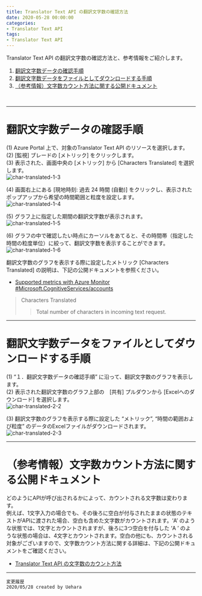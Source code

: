 ```yaml
---
title: Translator Text API の翻訳文字数の確認方法
date: 2020-05-28 00:00:00
categories:
- Translator Text API
tags:
- Translator Text API
---
```


 
Translator Text API の翻訳文字数の確認方法と、参考情報をご紹介します。
1. [翻訳文字数データの確認手順](#翻訳文字数データの確認手順)
1. [翻訳文字数データをファイルとしてダウンロードする手順](#翻訳文字数データをファイルとしてダウンロードする手順)
1. [（参考情報）文字数カウント方法に関する公開ドキュメント](#（参考情報）文字数カウント方法に関する公開ドキュメント) 
<!-- more -->
<br>

***

# 翻訳文字数データの確認手順
(1) Azure Portal 上で、対象のTranslator Text API のリソースを選択します。  
(2) [監視] ブレードの [メトリック] をクリックします。  
(3) 表示された、画面中央の [メトリック] から [Characters Translated] を選択します。  
![char-translated-1-3](https://jpaiblog.github.io/images/TranslatorTextAPI-char-translated/char1-3.jpg "char-translated-1-3")  

(4) 画面右上にある [現地時刻: 過去 24 時間 (自動)] をクリックし、表示されたポップアップから希望の時間範囲と粒度を設定します。  
![char-translated-1-4](https://jpaiblog.github.io/images/TranslatorTextAPI-char-translated/char1-4.jpg "char-translated-1-4")  

(5) グラフ上に指定した期間の翻訳文字数が表示されます。  
![char-translated-1-5](https://jpaiblog.github.io/images/TranslatorTextAPI-char-translated/char1-5.jpg "char-translated-1-5")  

(6) グラフの中で確認したい時点にカーソルをあてると、その時間帯（指定した時間の粒度単位）に絞って、翻訳文字数を表示することができます。  
![char-translated-1-6](https://jpaiblog.github.io/images/TranslatorTextAPI-char-translated/char1-6.jpg "char-translated-1-6")  

翻訳文字数のグラフを表示する際に設定したメトリック [Characters Translated] の説明は、下記の公開ドキュメントを参照ください。  

- [Supported metrics with Azure Monitor #Microsoft.CognitiveServices/accounts](https://docs.microsoft.com/en-us/azure/azure-monitor/platform/metrics-supported#microsoftcognitiveservicesaccounts)
> Characters Translated
>> Total number of characters in incoming text request.

***
# 翻訳文字数データをファイルとしてダウンロードする手順
(1) “１．翻訳文字数データの確認手順” に沿って、翻訳文字数のグラフを表示します。  
(2) 表示された翻訳文字数のグラフ上部の　[共有] プルダウンから [Excelへのダウンロード] を選択します。  
![char-translated-2-2](https://jpaiblog.github.io/images/TranslatorTextAPI-char-translated/char2-2.jpg "char-translated-2-2")  

(3) 翻訳文字数のグラフを表示する際に設定した “メトリック”, “時間の範囲および粒度” のデータのExcelファイルがダウンロードされます。  
![char-translated-2-3](https://jpaiblog.github.io/images/TranslatorTextAPI-char-translated/char2-3.jpg "char-translated-2-3")  

***
# （参考情報）文字数カウント方法に関する公開ドキュメント
どのようにAPIが呼び出されるかによって、カウントされる文字数は変わります。  
例えば、1文字入力の場合でも、その後ろに空白が付与されたままの状態のテキストがAPIに渡された場合、空白も含めた文字数がカウントされます。‘A’ のような状態では、1文字とカウントされますが、後ろに3つ空白を付与した ‘A   ’ のような状態の場合は、4文字とカウントされます。空白の他にも、カウントされる対象がございますので、文字数カウント方法に関する詳細は、下記の公開ドキュメントをご確認ください。  

- [Translator Text API の文字数のカウント方法](https://docs.microsoft.com/ja-jp/azure/cognitive-services/translator/character-counts )

***
`変更履歴`  
`2020/05/28 created by Uehara`  